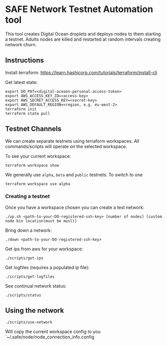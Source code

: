 # SAFE Network Testnet Automation tool

This tool creates Digital Ocean droplets and deploys nodes to them starting a testnet. 
Adults nodes are killed and restarted at random intervals creating network churn.

## Instructions

Install terraform: https://learn.hashicorp.com/tutorials/terraform/install-cli


Get latest state:
```
export DO_PAT=<digital-oceaon-personal-access-token>
export AWS_ACCESS_KEY_ID=<access-key>
export AWS_SECRET_ACCESS_KEY=<secret-key>
export AWS_DEFAULT_REGION=<region, e.g. eu-west-2>
terraform init
terraform state pull
```

## Testnet Channels

We can create separate testnets using terraform workspaces. All commands/scripts will operate on the selected workspace.

To see your current workspace:

```
terraform workspace show
```

We generally use `alpha`, `beta` and `public` testnets. To switch to one

```
terraform workspace use alpha
```


### Creating a testnet

Once you have a workspace chosen you can create a test network:
```
./up.sh <path-to-your-DO-registered-ssh-key> [number of nodes] [custom node bin location(must be musl)]
```

Bring down a network:

```
./down <path-to-your-DO-registered-ssh-key>
```

Get ips from aws for your workspace:

```
./scripts/get-ips
```

Get logfiles (requires a populated ip file):

```
./scripts/get-logfiles
```

See continual network status:

```
./scripts/status
```

## Using the network

```
./scripts/use-network
```

Will copy the current workspace config to you `~/.safe/node/node_connection_info.config